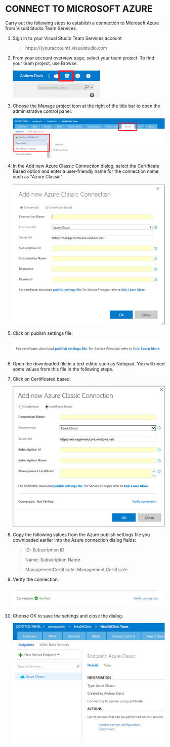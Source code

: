 # CONNECT TO MICROSOFT AZURE

Carry out the following steps to establish a connection to Microsoft Azure from Visual Studio Team Services.

1.  Sign in to your Visual Studio Team Services account 

    > https://{youraccount}.visualstudio.com

1.	From your account overview page, select your team project. To find your team project, use Browse.

    ![](img/image74.png) 

1.	Choose the Manage project icon at the right of the title bar to open the administrative control panel.

    ![](img/image75.png) 

1.	In the Add new Azure Classic Connection dialog, select the Certificate Based option and enter a user-friendly name for the connection name such as "Azure Classic".

    ![](img/image76.png) 

1.	Click on publish settings file.

    ![](img/image78.png) 

1.	Open the downloaded file in a text editor such as Notepad. You will need some values from this file in the following steps.

1.	Click on Certificated based.

    ![](img/image87.png) 

1.	Copy the following values from the Azure publish settings file you downloaded earlier into the Azure connection dialog fields:

    > ID: Subscription ID

    > Name: Subscription Name
    
    > ManagementCertificate: Management Certificate

1.	Verify the connection.

    ![](img/image100.png) 

1.	Choose OK to save the settings and close the dialog.

    ![](img/image79.png) 